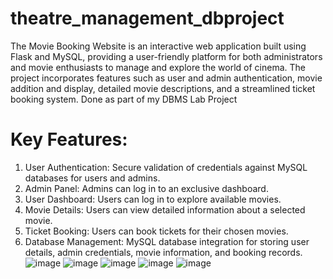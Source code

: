 # theatre_management_dbproject
The Movie Booking Website is an interactive web application built using Flask and MySQL, providing a user-friendly platform for both administrators and movie enthusiasts to manage and explore the world of cinema. The project incorporates features such as user and admin authentication, movie addition and display, detailed movie descriptions, and a streamlined ticket booking system.
Done as part of my DBMS Lab Project

# Key Features:

1. User Authentication: Secure validation of credentials against MySQL databases for users and admins.
2. Admin Panel: Admins can log in to an exclusive dashboard.
3. User Dashboard: Users can log in to explore available movies.
4. Movie Details: Users can view detailed information about a selected movie.
5. Ticket Booking: Users can book tickets for their chosen movies.
6. Database Management: MySQL database integration for storing user details, admin credentials, movie information, and booking records.
![image](https://github.com/user-attachments/assets/c1ad1507-bf4b-4a5a-af36-1d26ef0df67c)
![image](https://github.com/user-attachments/assets/59925573-2df9-47e7-9ca7-a040a273052b)
![image](https://github.com/user-attachments/assets/2de753af-1142-4792-9fb9-b90b1205b7f7)
![image](https://github.com/user-attachments/assets/3b49bca0-53df-4e65-a554-6b445aed840f)
![image](https://github.com/user-attachments/assets/4e044325-dee8-4aaa-b472-265d7da750e0)



